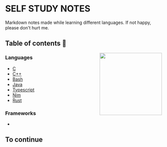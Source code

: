# SELF STUDY NOTES

Markdown notes made while learning different languages. If not happy, please don't hurt me. 

## Table of contents 📑

<img src="https://wompampsupport.azureedge.net/fetchimage?siteId=7575&v=2&jpgQuality=100&width=700&url=https%3A%2F%2Fi.kym-cdn.com%2Fphotos%2Fimages%2Fnewsfeed%2F001%2F384%2F541%2F1d8.jpg" align="right" height="200">

### Languages

* [C](C.md)
* [C++](C++)
* [Bash](Bash.md)
* [Java](Java/Java.md)
* [Typescript](Typescript.md)
* [Nim](Nim.md)
* [Rust](Rust.md)

### Frameworks

*

## To continue 
